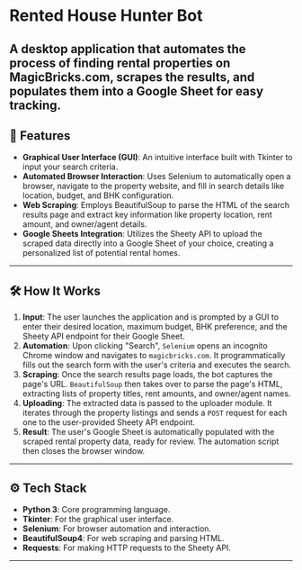 # Rented House Hunter Bot

A desktop application that automates the process of finding rental properties on MagicBricks.com, scrapes the results, and populates them into a Google Sheet for easy tracking.
---

## 🚀 Features

-   **Graphical User Interface (GUI)**: An intuitive interface built with Tkinter to input your search criteria.
-   **Automated Browser Interaction**: Uses Selenium to automatically open a browser, navigate to the property website, and fill in search details like location, budget, and BHK configuration.
-   **Web Scraping**: Employs BeautifulSoup to parse the HTML of the search results page and extract key information like property location, rent amount, and owner/agent details.
-   **Google Sheets Integration**: Utilizes the Sheety API to upload the scraped data directly into a Google Sheet of your choice, creating a personalized list of potential rental homes.

---

## 🛠️ How It Works

1.  **Input**: The user launches the application and is prompted by a GUI to enter their desired location, maximum budget, BHK preference, and the Sheety API endpoint for their Google Sheet.
2.  **Automation**: Upon clicking "Search", `Selenium` opens an incognito Chrome window and navigates to `magicbricks.com`. It programmatically fills out the search form with the user's criteria and executes the search.
3.  **Scraping**: Once the search results page loads, the bot captures the page's URL. `BeautifulSoup` then takes over to parse the page's HTML, extracting lists of property titles, rent amounts, and owner/agent names.
4.  **Uploading**: The extracted data is passed to the uploader module. It iterates through the property listings and sends a `POST` request for each one to the user-provided Sheety API endpoint.
5.  **Result**: The user's Google Sheet is automatically populated with the scraped rental property data, ready for review. The automation script then closes the browser window.

---

## ⚙️ Tech Stack

-   **Python 3**: Core programming language.
-   **Tkinter**: For the graphical user interface.
-   **Selenium**: For browser automation and interaction.
-   **BeautifulSoup4**: For web scraping and parsing HTML.
-   **Requests**: For making HTTP requests to the Sheety API.

---
